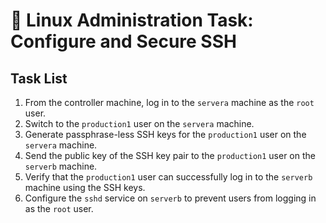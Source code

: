 # 🔐 Linux Administration Task: Configure and Secure SSH

## Task List

1. From the controller machine, log in to the `servera` machine as the `root` user.  
2. Switch to the `production1` user on the `servera` machine.  
3. Generate passphrase-less SSH keys for the `production1` user on the `servera` machine.  
4. Send the public key of the SSH key pair to the `production1` user on the `serverb` machine.  
5. Verify that the `production1` user can successfully log in to the `serverb` machine using the SSH keys.  
6. Configure the `sshd` service on `serverb` to prevent users from logging in as the `root` user.  
